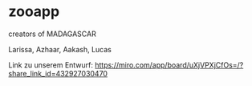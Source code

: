 # zooapp
creators of MADAGASCAR

Larissa, Azhaar, Aakash, Lucas

Link zu unserem Entwurf: https://miro.com/app/board/uXjVPXjCfOs=/?share_link_id=432927030470
